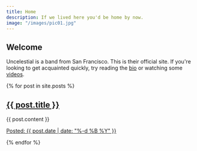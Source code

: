 ```yaml
---
title: Home
description: If we lived here you'd be home by now. 
image: "/images/pic01.jpg"
---
```


<!-- http://uncelestial.67314.x6.nabble.com/News-ft2.xml;cid=1412057808465-339 -->

## Welcome

Uncelestial is a band from San Francisco. This is their official site. If you're looking 
to get acquainted quickly, try reading the [bio](/about) or watching some [videos](/videos).

{% for post in site.posts %}
<h2><a href="{{ post.url }}">{{ post.title }}</a></h2>
<p>{{ post.content }}</p>
<p><a href="{{ post.url }}#disqus_thread">Posted: {{ post.date | date: "%-d %B %Y" }}</a></p>
{% endfor %}
